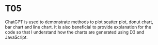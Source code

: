 # T05

ChatGPT is used to demonstrate methods to plot scatter plot, donut chart, bar chart and line chart. It is also beneficial to provide explanation for the code so that I understand how the charts are generated using D3 and JavaScript.